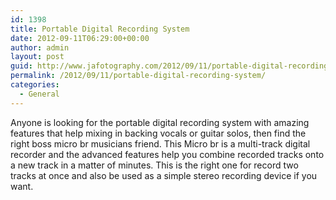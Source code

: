 ```yaml
---
id: 1398
title: Portable Digital Recording System
date: 2012-09-11T06:29:00+00:00
author: admin
layout: post
guid: http://www.jafotography.com/2012/09/11/portable-digital-recording-system/
permalink: /2012/09/11/portable-digital-recording-system/
categories:
  - General
---
```

Anyone is looking for the portable digital recording system with amazing features that help mixing in backing vocals or guitar solos, then find the right boss micro br musicians friend. This Micro br is a multi-track digital recorder and the advanced features help you combine recorded tracks onto a new track in a matter of minutes. This is the right one for record two tracks at once and also be used as a simple stereo recording device if you want.